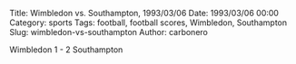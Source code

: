 Title: Wimbledon vs. Southampton, 1993/03/06
Date: 1993/03/06 00:00
Category: sports
Tags: football, football scores, Wimbledon, Southampton
Slug: wimbledon-vs-southampton
Author: carbonero


Wimbledon 1 - 2 Southampton
